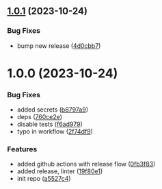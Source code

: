 ## [1.0.1](https://github.com/BrRenat/nx-gcs/compare/v1.0.0...v1.0.1) (2023-10-24)


### Bug Fixes

* bump new release ([4d0cbb7](https://github.com/BrRenat/nx-gcs/commit/4d0cbb7c4c523992fcfd95fad3cf1fc67e515ed9))

# 1.0.0 (2023-10-24)


### Bug Fixes

* added secrets ([b8797a9](https://github.com/BrRenat/nx-gcs/commit/b8797a96c608f68c72edeb959127e76cf4deec8b))
* deps ([760ce2e](https://github.com/BrRenat/nx-gcs/commit/760ce2ebd55d10757c2af54157faa1cf2da1bebf))
* disable tests ([f6ad979](https://github.com/BrRenat/nx-gcs/commit/f6ad97915cc17fdcb379a007ba3d84508eba84b8))
* typo in workflow ([2f74df9](https://github.com/BrRenat/nx-gcs/commit/2f74df9a53b3cb92c35824ce4409d2220ef94d50))


### Features

* added github actions with release flow ([0fb3f83](https://github.com/BrRenat/nx-gcs/commit/0fb3f8301d39a2fa5560fd456e0b72bbfb9de629))
* added release, linter ([19f80e1](https://github.com/BrRenat/nx-gcs/commit/19f80e150f54952def2b30fcc643e7205556da21))
* init repo ([a5527c4](https://github.com/BrRenat/nx-gcs/commit/a5527c4e7df92b67fc9dbb36999614913a7c4dfb))
